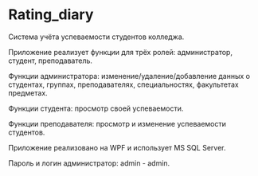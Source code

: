 # Rating_diary
Система учёта успеваемости студентов колледжа.

Приложение реализует функции для трёх ролей: администратор, студент, преподаватель.

Функции администратора: изменение/удаление/добавление данных о студентах, группах, преподавателях, специальностях, факультетах предметах. 

Функции студента: просмотр своей успеваемости.

Функции преподавателя: просмотр и изменение успеваемости студентов. 

Приложение реализовано на WPF и использует MS SQL Server. 

Пароль и логин администратор: admin - admin.
